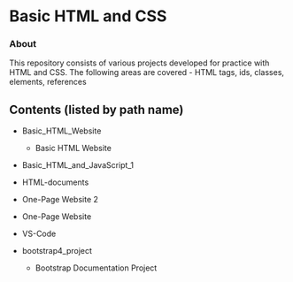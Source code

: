 # Basic HTML and CSS

</p>

### About

This repository consists of various projects developed for practice with HTML and CSS. 
The following areas are covered - HTML tags, ids, classes, elements, references 



## Contents (listed by path name)

- Basic_HTML_Website
  - Basic HTML Website

- Basic_HTML_and_JavaScript_1

- HTML-documents

- One-Page Website 2

- One-Page Website

- VS-Code

- bootstrap4_project
  - Bootstrap Documentation Project


